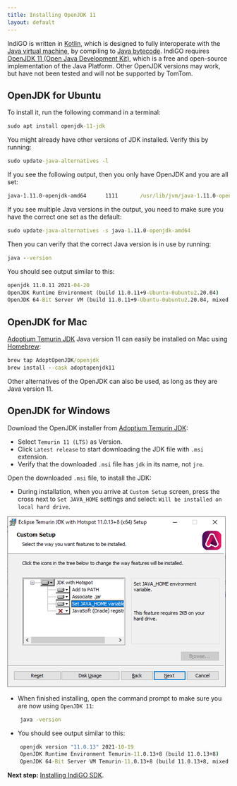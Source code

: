 ```yaml
---
title: Installing OpenJDK 11
layout: default
---
```


IndiGO is written in [Kotlin](https://en.wikipedia.org/wiki/Kotlin_%28programming_language%29),
which is designed to fully interoperate with the
[Java virtual machine](https://en.wikipedia.org/wiki/Java_virtual_machine),
by compiling to [Java bytecode](https://en.wikipedia.org/wiki/Java_bytecode).
IndiGO requires
[OpenJDK 11 (Open Java Development Kit)](https://en.wikipedia.org/wiki/OpenJDK),
which is a free and open-source implementation of the Java Platform. Other OpenJDK versions may
work, but have not been tested and will not be supported by TomTom.

## OpenJDK for Ubuntu

To install it, run the following command in a terminal:

```cmd
sudo apt install openjdk-11-jdk
```

You might already have other versions of JDK installed. Verify this by running:

```cmd
sudo update-java-alternatives -l
```

If you see the following output, then you only have OpenJDK and you are all set:

```cmd
java-1.11.0-openjdk-amd64      1111       /usr/lib/jvm/java-1.11.0-openjdk-amd64
```

If you see multiple Java versions in the output, you need to make sure you have the correct one set
as the default:

```cmd
sudo update-java-alternatives -s java-1.11.0-openjdk-amd64
```

Then you can verify that the correct Java version is in use by running:

```cmd
java --version
```

You should see output similar to this:

```cmd
openjdk 11.0.11 2021-04-20
OpenJDK Runtime Environment (build 11.0.11+9-Ubuntu-0ubuntu2.20.04)
OpenJDK 64-Bit Server VM (build 11.0.11+9-Ubuntu-0ubuntu2.20.04, mixed mode, sharing)
```

## OpenJDK for Mac

[Adoptium Temurin JDK](https://adoptium.net/?variant=openjdk11) Java version 11 can easily be
installed on Mac using [Homebrew](https://brew.sh/):

```cmd
brew tap AdoptOpenJDK/openjdk
brew install --cask adoptopenjdk11
```

Other alternatives of the OpenJDK can also be used, as long as they are Java version 11.

## OpenJDK for Windows

Download the OpenJDK installer from
[Adoptium Temurin JDK](https://adoptium.net/?variant=openjdk11):

- Select `Temurin 11 (LTS)` as Version.
- Click `Latest release` to start downloading the JDK file with `.msi` extension.
- Verify that the downloaded `.msi` file has `jdk` in its name, not `jre`.

Open the downloaded `.msi` file, to install the JDK:

- During installation, when you arrive at `Custom Setup` screen, press the cross next to
  `Set JAVA_HOME` settings and select: `Will be installed on local hard drive`.

![Temurin JDK Set Java Home](images/temurin_jdk_set_java_home.png)

- When finished installing, open the command prompt to make sure you are now using `OpenJDK 11`:

```cmd
    java -version
```

- You should see output similar to this:

```cmd
    openjdk version "11.0.13" 2021-10-19
    OpenJDK Runtime Environment Temurin-11.0.13+8 (build 11.0.13+8)
    OpenJDK 64-Bit Server VM Temurin-11.0.13+8 (build 11.0.13+8, mixed mode)
```

__Next step:__ [Installing IndiGO SDK](/indigo/documentation/getting-started/installing-indigo-sdk).
